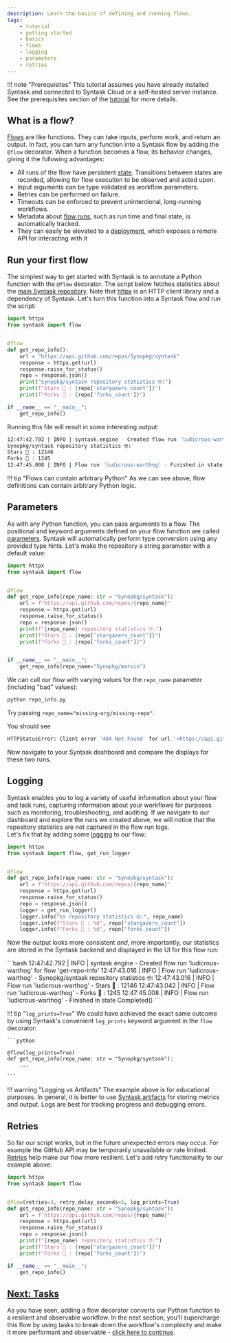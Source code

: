 ```yaml
---
description: Learn the basics of defining and running flows.
tags:
    - tutorial
    - getting started
    - basics
    - flows
    - logging
    - parameters
    - retries
---
```

!!! note "Prerequisites"
    This tutorial assumes you have already installed Syntask and connected to Syntask Cloud or a self-hosted server instance.
    See the prerequisites section of the [tutorial](/tutorial/) for more details.

## What is a flow?

[Flows](/concepts/flows/) are like functions.
They can take inputs, perform work, and return an output.
In fact, you can turn any function into a Syntask flow by adding the `@flow` decorator.
When a function becomes a flow, its behavior changes, giving it the following advantages:

- All runs of the flow have persistent [state](/concepts/states/). Transitions between states are recorded, allowing for flow execution to be observed and acted upon.
- Input arguments can be type validated as workflow parameters.
- Retries can be performed on failure.
- Timeouts can be enforced to prevent unintentional, long-running workflows.
- Metadata about [flow runs](#flow-runs), such as run time and final state, is automatically tracked.
- They can easily be elevated to a [deployment](/concepts/deployments/), which exposes a remote API for interacting with it

## Run your first flow

The simplest way to get started with Syntask is to annotate a Python function with the `@flow` decorator.
The script below fetches statistics about the [main Syntask repository](https://github.com/Synopkg/syntask).
Note that [httpx](https://www.python-httpx.org/) is an HTTP client library and a dependency of Syntask.
Let's turn this function into a Syntask flow and run the script:

```python title="repo_info.py" hl_lines="2 5"
import httpx
from syntask import flow


@flow
def get_repo_info():
    url = "https://api.github.com/repos/Synopkg/syntask"
    response = httpx.get(url)
    response.raise_for_status()
    repo = response.json()
    print("Synopkg/syntask repository statistics 🤓:")
    print(f"Stars 🌠 : {repo['stargazers_count']}")
    print(f"Forks 🍴 : {repo['forks_count']}")

if __name__ == "__main__":
    get_repo_info()
```

Running this file will result in some interesting output:

<div class="terminal">

```bash
12:47:42.792 | INFO | syntask.engine - Created flow run 'ludicrous-warthog' for flow 'get-repo-info'
Synopkg/syntask repository statistics 🤓:
Stars 🌠 : 12146
Forks 🍴 : 1245
12:47:45.008 | INFO | Flow run 'ludicrous-warthog' - Finished in state Completed()
```

</div>

!!! tip "Flows can contain arbitrary Python"
    As we can see above, flow definitions can contain arbitrary Python logic.

## Parameters

As with any Python function, you can pass arguments to a flow.
The positional and keyword arguments defined on your flow function are called [parameters](/concepts/flows/#parameters).
Syntask will automatically perform type conversion using any provided type hints.
Let's make the repository a string parameter with a default value:

```python hl_lines="6 7 11" title="repo_info.py"
import httpx
from syntask import flow


@flow
def get_repo_info(repo_name: str = "Synopkg/syntask"):
    url = f"https://api.github.com/repos/{repo_name}"
    response = httpx.get(url)
    response.raise_for_status()
    repo = response.json()
    print(f"{repo_name} repository statistics 🤓:")
    print(f"Stars 🌠 : {repo['stargazers_count']}")
    print(f"Forks 🍴 : {repo['forks_count']}")


if __name__ == "__main__":
    get_repo_info(repo_name="Synopkg/marvin")
```

We can call our flow with varying values for the `repo_name` parameter (including "bad" values):

<div class="terminal">

```bash
python repo_info.py
```

</div>

Try passing `repo_name="missing-org/missing-repo"`.

You should see

<div class="terminal">

```bash
HTTPStatusError: Client error '404 Not Found' for url '<https://api.github.com/repos/missing-org/missing-repo>'

```

</div>

Now navigate to your Syntask dashboard and compare the displays for these two runs.

## Logging

Syntask enables you to log a variety of useful information about your flow and task runs, capturing information about your workflows for purposes such as monitoring, troubleshooting, and auditing.
If we navigate to our dashboard and explore the runs we created above, we will notice that the repository statistics are not captured in the flow run logs.  
Let's fix that by adding some [logging](/concepts/logs) to our flow:

```python hl_lines="2 11-14" title="repo_info.py"
import httpx
from syntask import flow, get_run_logger


@flow
def get_repo_info(repo_name: str = "Synopkg/syntask"):
    url = f"https://api.github.com/repos/{repo_name}"
    response = httpx.get(url)
    response.raise_for_status()
    repo = response.json()
    logger = get_run_logger()
    logger.info("%s repository statistics 🤓:", repo_name)
    logger.info(f"Stars 🌠 : %d", repo["stargazers_count"])
    logger.info(f"Forks 🍴 : %d", repo["forks_count"])
```

Now the output looks more consistent _and_, more importantly, our statistics are stored in the Syntask backend and displayed in the UI for this flow run:

<div class="terminal">
```bash
12:47:42.792 | INFO    | syntask.engine - Created flow run 'ludicrous-warthog' for flow 'get-repo-info'
12:47:43.016 | INFO    | Flow run 'ludicrous-warthog' - Synopkg/syntask repository statistics 🤓:
12:47:43.016 | INFO    | Flow run 'ludicrous-warthog' - Stars 🌠 : 12146
12:47:43.042 | INFO    | Flow run 'ludicrous-warthog' - Forks 🍴 : 1245
12:47:45.008 | INFO    | Flow run 'ludicrous-warthog' - Finished in state Completed()
```
</div>

!!! tip "`log_prints=True`"
    We could have achieved the exact same outcome by using Syntask's convenient `log_prints` keyword argument in the `flow` decorator:

    ```python

    @flow(log_prints=True)
    def get_repo_info(repo_name: str = "Synopkg/syntask"):
        ...

    ```

!!! warning "Logging vs Artifacts"
    The example above is for educational purposes.
    In general, it is better to use [Syntask artifacts](/concepts/artifacts/) for storing metrics and output.
    Logs are best for tracking progress and debugging errors.

## Retries

So far our script works, but in the future unexpected errors may occur.
For example the GitHub API may be temporarily unavailable or rate limited.
[Retries](/concepts/flows/#flow-settings) help make our flow more resilient.
Let's add retry functionality to our example above:

```python hl_lines="5" title="repo_info.py"
import httpx
from syntask import flow


@flow(retries=3, retry_delay_seconds=5, log_prints=True)
def get_repo_info(repo_name: str = "Synopkg/syntask"):
    url = f"https://api.github.com/repos/{repo_name}"
    response = httpx.get(url)
    response.raise_for_status()
    repo = response.json()
    print(f"{repo_name} repository statistics 🤓:")
    print(f"Stars 🌠 : {repo['stargazers_count']}")
    print(f"Forks 🍴 : {repo['forks_count']}")

if __name__ == "__main__":
    get_repo_info()
```

## [Next: Tasks](/tutorial/tasks/)

As you have seen, adding a flow decorator converts our Python function to a resilient and observable workflow.
In the next section, you'll supercharge this flow by using tasks to break down the workflow's complexity and make it more performant and observable - [click here to continue](/tutorial/tasks/).
